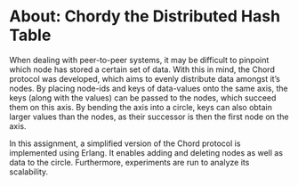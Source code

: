 # About: Chordy the Distributed Hash Table

When dealing with peer-to-peer systems, it may be difficult to pinpoint which node has stored a certain set of data. With this in mind, the Chord protocol was developed, which aims to evenly distribute data amongst it’s nodes. By placing node-ids and keys of data-values onto the same axis, the keys (along with the values) can be passed to the nodes, which succeed them on this axis. By bending the axis into a circle, keys can also obtain larger values than the nodes, as their successor is then the first node on the axis.

In this assignment, a simplified version of the Chord protocol is implemented using Erlang. It enables adding and deleting nodes as well as data to the circle. Furthermore, experiments are run to analyze its scalability.